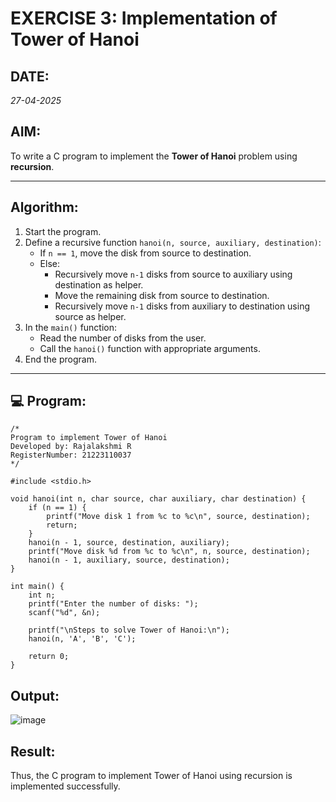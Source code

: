 #  EXERCISE 3: Implementation of Tower of Hanoi

## DATE:
*27-04-2025*

## AIM:
To write a C program to implement the **Tower of Hanoi** problem using **recursion**.

---

## Algorithm:
1. Start the program.
2. Define a recursive function `hanoi(n, source, auxiliary, destination)`:
   - If `n == 1`, move the disk from source to destination.
   - Else:
     - Recursively move `n-1` disks from source to auxiliary using destination as helper.
     - Move the remaining disk from source to destination.
     - Recursively move `n-1` disks from auxiliary to destination using source as helper.
3. In the `main()` function:
   - Read the number of disks from the user.
   - Call the `hanoi()` function with appropriate arguments.
4. End the program.

---

## 💻 Program:
```
/*
Program to implement Tower of Hanoi
Developed by: Rajalakshmi R
RegisterNumber: 21223110037
*/

#include <stdio.h>

void hanoi(int n, char source, char auxiliary, char destination) {
    if (n == 1) {
        printf("Move disk 1 from %c to %c\n", source, destination);
        return;
    }
    hanoi(n - 1, source, destination, auxiliary);
    printf("Move disk %d from %c to %c\n", n, source, destination);
    hanoi(n - 1, auxiliary, source, destination);
}

int main() {
    int n;
    printf("Enter the number of disks: ");
    scanf("%d", &n);
    
    printf("\nSteps to solve Tower of Hanoi:\n");
    hanoi(n, 'A', 'B', 'C');
    
    return 0;
}
```

## Output:

![image](https://github.com/user-attachments/assets/ae4b0fce-3381-4722-bcee-67d29f25be28)


## Result:
Thus, the C program to implement Tower of Hanoi using recursion is implemented successfully.
